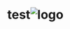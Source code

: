 # test![logo](https://github.com/BagasRos/test/assets/150563127/b786ee2f-f202-49d5-96b4-3404ad2f8116)
